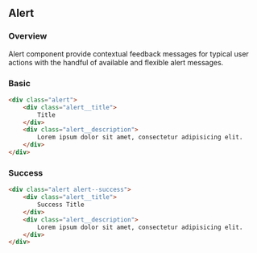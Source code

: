 ## Alert

### Overview

Alert component provide contextual feedback messages for typical user actions with the handful of available and flexible alert messages.

### Basic

```html
<div class="alert">
    <div class="alert__title">
        Title
    </div>
    <div class="alert__description">
        Lorem ipsum dolor sit amet, consectetur adipisicing elit.
    </div>
</div>
```

### Success

```html
<div class="alert alert--success">
    <div class="alert__title">
        Success Title
    </div>
    <div class="alert__description">
        Lorem ipsum dolor sit amet, consectetur adipisicing elit.
    </div>
</div>
```
